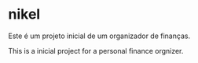 # nikel

Este é um projeto inicial de um organizador de finanças.

This is a inicial project for a personal finance orgnizer.
